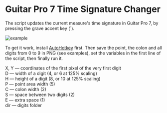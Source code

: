 # Guitar Pro 7 Time Signature Changer

The script updates the current measure's time signature in Guitar Pro 7, by pressing the grave accent key (\`).<br>

![example](https://raw.githubusercontent.com/ltlehtyrj/gp7ts/master/example.gif)

To get it work, install [AutoHotkey](http://autohotkey.com) first. Then save the point, the colon and all digits from 0 to 9 in PNG (see examples), set the variables in the first line of the script, then finally run it.

X, Y — coordinates of the first pixel of the very first digit<br>
D — width of a digit (4, or 6 at 125% scaling)<br>
H — height of a digit (8, or 10 at 125% scaling)<br>
P — point area width (5)<br>
C — colon width (2)<br>
S — space between two digits (2)<br>
E — extra space (1)<br>
dir — digits folder<br>
